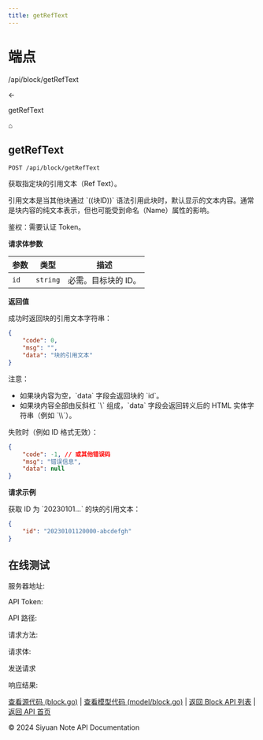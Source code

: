 ```yaml
---
title: getRefText
---
```

# 端点

/api/block/getRefText

←

getRefText

⌂

## getRefText

`POST /api/block/getRefText`

获取指定块的引用文本（Ref Text）。

引用文本是当其他块通过 \`((块ID))\` 语法引用此块时，默认显示的文本内容。通常是块内容的纯文本表示，但也可能受到命名（Name）属性的影响。

鉴权：需要认证 Token。

**请求体参数**

| 参数 | 类型 | 描述 |
| --- | --- | --- |
| `id` | `string` | 必需。目标块的 ID。 |

**返回值**

成功时返回块的引用文本字符串：

```json
{
    "code": 0,
    "msg": "",
    "data": "块的引用文本"
}
```

注意：

-   如果块内容为空，\`data\` 字段会返回块的 \`id\`。
-   如果块内容全部由反斜杠 \`\\\` 组成，\`data\` 字段会返回转义后的 HTML 实体字符串（例如 \`\\\\\`）。

失败时（例如 ID 格式无效）：

```json
{
    "code": -1, // 或其他错误码
    "msg": "错误信息",
    "data": null
}
```

**请求示例**

获取 ID 为 \`20230101...\` 的块的引用文本：

```json
{
    "id": "20230101120000-abcdefgh"
}
```

## 在线测试

服务器地址:

API Token: 

API 路径: 

请求方法: 

请求体:

发送请求

响应结果:

[查看源代码 (block.go)](https://github.com/siyuan-note/siyuan/blob/master/kernel/api/block.go) | [查看模型代码 (model/block.go)](https://github.com/siyuan-note/siyuan/blob/master/kernel/model/block.go) | [返回 Block API 列表](../pages/block.html) | [返回 API 首页](../index.html)

© 2024 Siyuan Note API Documentation

